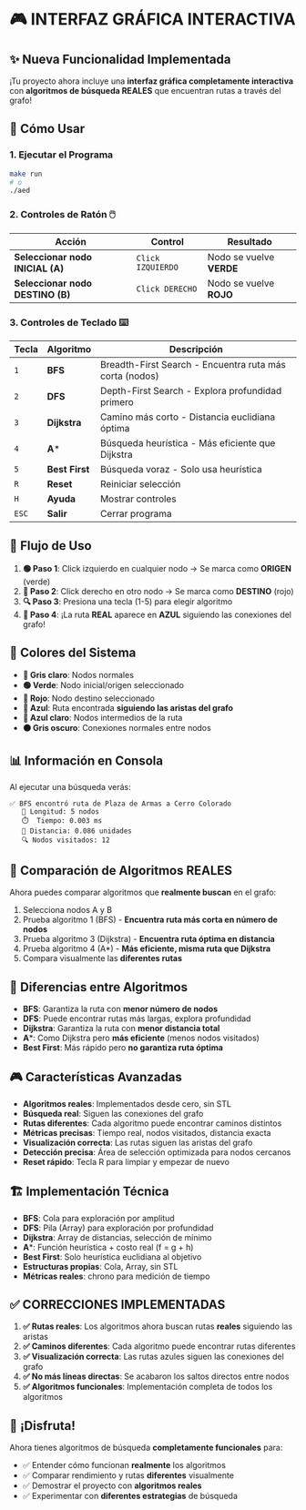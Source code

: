 # 🎮 INTERFAZ GRÁFICA INTERACTIVA

## ✨ Nueva Funcionalidad Implementada

¡Tu proyecto ahora incluye una **interfaz gráfica completamente interactiva** con **algoritmos de búsqueda REALES** que encuentran rutas a través del grafo!

## 🚀 Cómo Usar

### 1. Ejecutar el Programa
```bash
make run
# o
./aed
```

### 2. Controles de Ratón 🖱️

| Acción | Control | Resultado |
|--------|---------|-----------|
| **Seleccionar nodo INICIAL (A)** | `Click IZQUIERDO` | Nodo se vuelve **VERDE** |
| **Seleccionar nodo DESTINO (B)** | `Click DERECHO` | Nodo se vuelve **ROJO** |

### 3. Controles de Teclado ⌨️

| Tecla | Algoritmo | Descripción |
|-------|-----------|-------------|
| `1` | **BFS** | Breadth-First Search - Encuentra ruta más corta (nodos) |
| `2` | **DFS** | Depth-First Search - Explora profundidad primero |
| `3` | **Dijkstra** | Camino más corto - Distancia euclidiana óptima |
| `4` | **A*** | Búsqueda heurística - Más eficiente que Dijkstra |
| `5` | **Best First** | Búsqueda voraz - Solo usa heurística |
| `R` | **Reset** | Reiniciar selección |
| `H` | **Ayuda** | Mostrar controles |
| `ESC` | **Salir** | Cerrar programa |

## 🎯 Flujo de Uso

1. **🟢 Paso 1**: Click izquierdo en cualquier nodo → Se marca como **ORIGEN** (verde)
2. **🔴 Paso 2**: Click derecho en otro nodo → Se marca como **DESTINO** (rojo)  
3. **🔍 Paso 3**: Presiona una tecla (1-5) para elegir algoritmo
4. **🔵 Paso 4**: ¡La ruta **REAL** aparece en **AZUL** siguiendo las conexiones del grafo!

## 🎨 Colores del Sistema

- **🔘 Gris claro**: Nodos normales
- **🟢 Verde**: Nodo inicial/origen seleccionado
- **🔴 Rojo**: Nodo destino seleccionado  
- **🔵 Azul**: Ruta encontrada **siguiendo las aristas del grafo**
- **🔵 Azul claro**: Nodos intermedios de la ruta
- **⚫ Gris oscuro**: Conexiones normales entre nodos

## 📊 Información en Consola

Al ejecutar una búsqueda verás:
```
✅ BFS encontró ruta de Plaza de Armas a Cerro Colorado
   📏 Longitud: 5 nodos
   ⏱️  Tiempo: 0.003 ms
   📐 Distancia: 0.086 unidades
   🔍 Nodos visitados: 12
```

## 🔄 Comparación de Algoritmos **REALES**

Ahora puedes comparar algoritmos que **realmente buscan** en el grafo:
1. Selecciona nodos A y B
2. Prueba algoritmo 1 (BFS) - **Encuentra ruta más corta en número de nodos**
3. Prueba algoritmo 3 (Dijkstra) - **Encuentra ruta óptima en distancia**  
4. Prueba algoritmo 4 (A*) - **Más eficiente, misma ruta que Dijkstra**
5. Compara visualmente las **diferentes rutas**

## 🧠 Diferencias entre Algoritmos

- **BFS**: Garantiza la ruta con **menor número de nodos**
- **DFS**: Puede encontrar rutas más largas, explora profundidad
- **Dijkstra**: Garantiza la ruta con **menor distancia total**
- **A***: Como Dijkstra pero **más eficiente** (menos nodos visitados)
- **Best First**: Más rápido pero **no garantiza ruta óptima**

## 🎮 Características Avanzadas

- **Algoritmos reales**: Implementados desde cero, sin STL
- **Búsqueda real**: Siguen las conexiones del grafo
- **Rutas diferentes**: Cada algoritmo puede encontrar caminos distintos
- **Métricas precisas**: Tiempo real, nodos visitados, distancia exacta
- **Visualización correcta**: Las rutas siguen las aristas del grafo
- **Detección precisa**: Área de selección optimizada para nodos cercanos
- **Reset rápido**: Tecla R para limpiar y empezar de nuevo

## 🏗️ Implementación Técnica

- **BFS**: Cola para exploración por amplitud
- **DFS**: Pila (Array) para exploración por profundidad  
- **Dijkstra**: Array de distancias, selección de mínimo
- **A***: Función heurística + costo real (f = g + h)
- **Best First**: Solo heurística euclidiana al objetivo
- **Estructuras propias**: Cola, Array, sin STL
- **Métricas reales**: chrono para medición de tiempo

## ✅ **CORRECCIONES IMPLEMENTADAS**

1. **✅ Rutas reales**: Los algoritmos ahora buscan rutas **reales** siguiendo las aristas
2. **✅ Caminos diferentes**: Cada algoritmo puede encontrar rutas diferentes
3. **✅ Visualización correcta**: Las rutas azules siguen las conexiones del grafo
4. **✅ No más líneas directas**: Se acabaron los saltos directos entre nodos
5. **✅ Algoritmos funcionales**: Implementación completa de todos los algoritmos

## 🎉 ¡Disfruta!

Ahora tienes algoritmos de búsqueda **completamente funcionales** para:
- ✅ Entender cómo funcionan **realmente** los algoritmos
- ✅ Comparar rendimiento y rutas **diferentes** visualmente  
- ✅ Demostrar el proyecto con **algoritmos reales**
- ✅ Experimentar con **diferentes estrategias** de búsqueda
